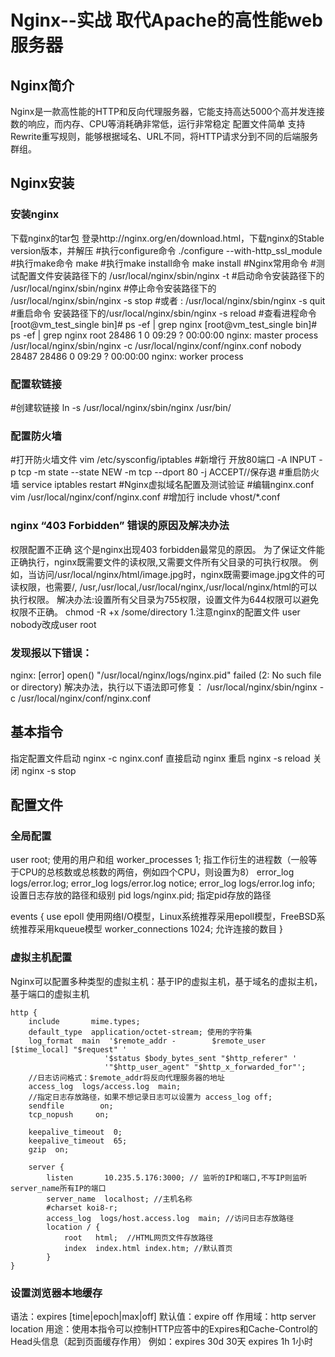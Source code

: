 # Nginx--实战 取代Apache的高性能web服务器

## Nginx简介

Nginx是一款高性能的HTTP和反向代理服务器，它能支持高达5000个高并发连接数的响应，而内存、CPU等消耗确非常低，运行非常稳定
配置文件简单
支持Rewrite重写规则，能够根据域名、URL不同，将HTTP请求分到不同的后端服务群组。

## Nginx安装

### 安装nginx

下载nginx的tar包
登录http://nginx.org/en/download.html，下载nginx的Stable version版本，并解压
#执行configure命令
./configure  --with-http_ssl_module
#执行make命令
make
#执行make install命令
make install
#Nginx常用命令
#测试配置文件安装路径下的
/usr/local/nginx/sbin/nginx -t
#启动命令安装路径下的
/usr/local/nginx/sbin/nginx
#停止命令安装路径下的
/usr/local/nginx/sbin/nginx -s stop
#或者 : 
/usr/local/nginx/sbin/nginx -s quit
#重启命令
安装路径下的/usr/local/nginx/sbin/nginx -s reload
#查看进程命令
[root@vm_test_single bin]# ps -ef | grep nginx
[root@vm_test_single bin]# ps -ef | grep nginx
root     28486     1  0 09:29 ?        00:00:00 nginx: master process /usr/local/nginx/sbin/nginx -c /usr/local/nginx/conf/nginx.conf
nobody   28487 28486  0 09:29 ?        00:00:00 nginx: worker process

### 配置软链接

#创建软链接
ln -s /usr/local/nginx/sbin/nginx  /usr/bin/

### 配置防火墙

#打开防火墙文件
vim /etc/sysconfig/iptables
#新增行  开放80端口
-A INPUT -p tcp -m state --state NEW -m tcp --dport 80 -j ACCEPT//保存退
#重启防火墙
service iptables restart
#Nginx虚拟域名配置及测试验证
#编辑nginx.conf
vim /usr/local/nginx/conf/nginx.conf
#增加行 
include vhost/*.conf

### nginx “403 Forbidden” 错误的原因及解决办法

权限配置不正确
这个是nginx出现403 forbidden最常见的原因。
为了保证文件能正确执行，nginx既需要文件的读权限,又需要文件所有父目录的可执行权限。
例如，当访问/usr/local/nginx/html/image.jpg时，nginx既需要image.jpg文件的可读权限，也需要/, /usr,/usr/local,/usr/local/nginx,/usr/local/nginx/html的可以执行权限。
解决办法:设置所有父目录为755权限，设置文件为644权限可以避免权限不正确。
chmod -R +x /some/directory
1.注意nginx的配置文件 user nobody改成user root

### 发现报以下错误：

nginx: [error] open() "/usr/local/nginx/logs/nginx.pid" failed (2: No such file or directory)
解决办法，执行以下语法即可修复：
/usr/local/nginx/sbin/nginx -c /usr/local/nginx/conf/nginx.conf

## 基本指令

指定配置文件启动
nginx -c nginx.conf
直接启动
nginx
重启
nginx -s reload
关闭
nginx -s stop

## 配置文件

### 全局配置

user  root;
使用的用户和组
worker_processes  1;
指工作衍生的进程数（一般等于CPU的总核数或总核数的两倍，例如四个CPU，则设置为8）
error_log  logs/error.log;
error_log  logs/error.log  notice;
error_log  logs/error.log  info;
设置日志存放的路径和级别
pid        logs/nginx.pid;
指定pid存放的路径

events {
    use  epoll 使用网络I/O模型，Linux系统推荐采用epoll模型，FreeBSD系统推荐采用kqueue模型
    worker_connections  1024;   允许连接的数目
}

### 虚拟主机配置

Nginx可以配置多种类型的虚拟主机：基于IP的虚拟主机，基于域名的虚拟主机，基于端口的虚拟主机

```
http {
    include       mime.types;
    default_type  application/octet-stream; 使用的字符集
    log_format  main  '$remote_addr -        $remote_user [$time_local] "$request" '
                     '$status $body_bytes_sent "$http_referer" '
                     '"$http_user_agent" "$http_x_forwarded_for"';
    //日志访问格式：$remote_addr将反向代理服务器的地址 
    access_log  logs/access.log  main;
    //指定日志存放路径，如果不想记录日志可以设置为 access_log off;
    sendfile        on;
    tcp_nopush     on;

    keepalive_timeout  0;
    keepalive_timeout  65;
    gzip  on;

    server {
        listen       10.235.5.176:3000; // 监听的IP和端口,不写IP则监听server_name所有IP的端口
        server_name  localhost; //主机名称
        #charset koi8-r;
        access_log  logs/host.access.log  main; //访问日志存放路径
        location / {
            root   html;  //HTML网页文件存放路径
            index  index.html index.htm; //默认首页
        }
}
```

### 设置浏览器本地缓存

语法：expires [time|epoch|max|off]
默认值：expire off
作用域：http server location
用途：使用本指令可以控制HTTP应答中的Expires和Cache-Control的Head头信息（起到页面缓存作用）
例如：expires 30d 30天
          expires 1h 1小时

